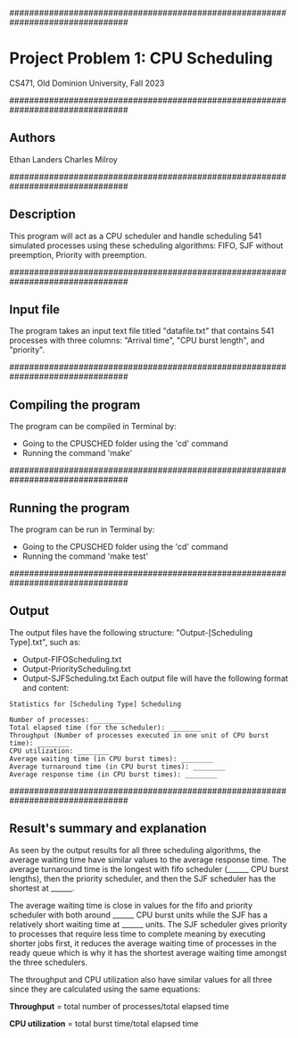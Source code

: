 ################################################################################
# Project Problem 1:  CPU Scheduling
CS471, Old Dominion University, Fall 2023

################################################################################
## Authors
Ethan Landers
Charles Milroy

################################################################################
## Description
This program will act as a CPU scheduler and handle scheduling 541 simulated processes using these scheduling algorithms: FIFO, SJF without preemption, Priority with preemption.

################################################################################
## Input file
The program takes an input text file titled "datafile.txt" that contains 541 processes with three columns: "Arrival time", "CPU burst length", and "priority".

################################################################################
## Compiling the program
The program can be compiled in Terminal by:
- Going to the CPUSCHED folder using the 'cd' command
- Running the command 'make'

################################################################################
## Running the program
The program can be run in Terminal by:
- Going to the CPUSCHED folder using the 'cd' command
- Running the command 'make test'

################################################################################
## Output
The output files have the following structure: "Output-[Scheduling Type].txt", such as:
- Output-FIFOScheduling.txt
- Output-PriorityScheduling.txt
- Output-SJFScheduling.txt
Each output file will have the following format and content:
```
Statistics for [Scheduling Type] Scheduling

Number of processes: ________
Total elapsed time (for the scheduler): ________
Throughput (Number of processes executed in one unit of CPU burst time): ________
CPU utilization: ________
Average waiting time (in CPU burst times): ________
Average turnaround time (in CPU burst times): ________
Average response time (in CPU burst times): ________
```

################################################################################
## Result's summary and explanation
As seen by the output results for all three scheduling algorithms, the average waiting time have similar values to the average response time.  The average turnaround time is the longest with fifo scheduler (______ CPU burst lengths), then the priority scheduler, and then the SJF scheduler has the shortest at ______.

The average waiting time is close in values for the fifo and priority scheduler with both around ______ CPU burst units while the SJF has a relatively short waiting time at ______ units. The SJF scheduler gives priority to processes that require less time to complete meaning by executing shorter jobs first, it reduces the average waiting time of processes in the ready queue which is why it has the shortest average waiting time amongst the three schedulers.

The throughput and CPU utilization also have similar values for all three since they are calculated using the same equations:

**Throughput** = total number of processes/total elapsed time

**CPU utilization** = total burst time/total elapsed time